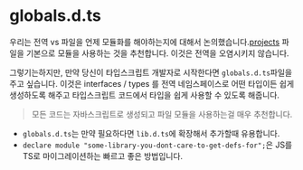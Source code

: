 # globals.d.ts

우리는 전역 vs 파일을 언제 모듈화를 해야하는지에 대해서 논의했습니다.[projects](./modules.md) 파일을 기본으로 모듈을 사용하는 것을 추천합니다. 이것은 전역을 오염시키지 않습니다.

그렇기는하지만, 만약 당신이 타입스크립트 개발자로 시작한다면 `globals.d.ts`파일을 주고 싶습니다. 이것은 interfaces / types 를 전역 네임스페이스로 어떤 타입이든 쉽게 생성하도록 해주고 타입스크립트 코드에서 타입을 쉽게 사용할 수 있도록 해줍니다.

> 모든 코드는 자바스크립트로 생성되고 파일 모듈을 사용하는걸 매우 추천합니다.

-   `globals.d.ts`는 만약 필요하다면 `lib.d.ts`에 확장해서 추가할때 유용합니다.
-   `declare module "some-library-you-dont-care-to-get-defs-for";`은 JS를 TS로 마이그레이션하는 빠르고 좋은 방법입니다.
